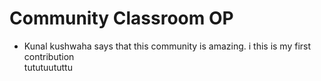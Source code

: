 # Community Classroom OP

- Kunal kushwaha says that this community is amazing.
i 
this is my first contribution
 \
 tututuututtu

